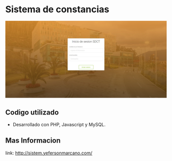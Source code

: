# Sistema de constancias


![alt text](portada_sistema_de_constancia_ym.jpg)

## Codigo utilizado

 - Desarrollado con PHP, Javascript y MySQL.


## Mas Informacion

 link: http://sistem.yefersonmarcano.com/
